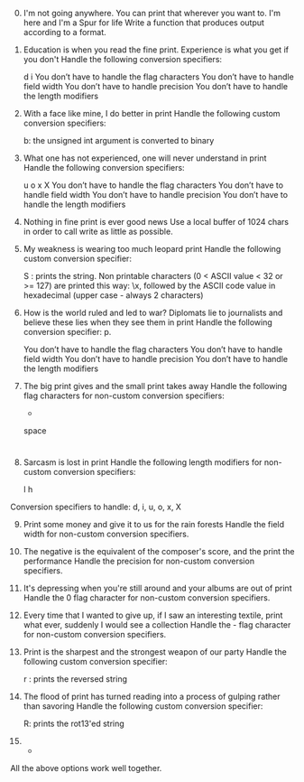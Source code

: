 0. I'm not going anywhere. You can print that wherever you want to. I'm here and I'm a Spur for life 
Write a function that produces output according to a format.

1. Education is when you read the fine print. Experience is what you get if you don't Handle the following conversion specifiers:

    d
    i
    You don’t have to handle the flag characters
    You don’t have to handle field width
    You don’t have to handle precision
    You don’t have to handle the length modifiers

2. With a face like mine, I do better in print 
Handle the following custom conversion specifiers:

    b: the unsigned int argument is converted to binary

3. What one has not experienced, one will never understand in print 
Handle the following conversion specifiers:

    u
    o
    x
    X
    You don’t have to handle the flag characters
    You don’t have to handle field width
    You don’t have to handle precision
    You don’t have to handle the length modifiers

4. Nothing in fine print is ever good news 
Use a local buffer of 1024 chars in order to call write as little as possible.

5. My weakness is wearing too much leopard print
Handle the following custom conversion specifier:

    S : prints the string.
    Non printable characters (0 < ASCII value < 32 or >= 127) are printed this way: \x, followed by the ASCII code value in hexadecimal (upper case - always 2 characters)

6. How is the world ruled and led to war? Diplomats lie to journalists and believe these lies when they see them in print 
Handle the following conversion specifier: p.

    You don’t have to handle the flag characters
    You don’t have to handle field width
    You don’t have to handle precision
    You don’t have to handle the length modifiers

7. The big print gives and the small print takes away 
Handle the following flag characters for non-custom conversion specifiers:

    +
    space
    #

8. Sarcasm is lost in print 
Handle the following length modifiers for non-custom conversion specifiers:

    l
    h

Conversion specifiers to handle: d, i, u, o, x, X

9. Print some money and give it to us for the rain forests 
Handle the field width for non-custom conversion specifiers.

10. The negative is the equivalent of the composer's score, and the print the performance 
Handle the precision for non-custom conversion specifiers.
11. It's depressing when you're still around and your albums are out of print
Handle the 0 flag character for non-custom conversion specifiers.
12. Every time that I wanted to give up, if I saw an interesting textile, print what ever, suddenly I would see a collection 
Handle the - flag character for non-custom conversion specifiers.
13. Print is the sharpest and the strongest weapon of our party 
Handle the following custom conversion specifier:

    r : prints the reversed string

14. The flood of print has turned reading into a process of gulping rather than savoring 
Handle the following custom conversion specifier:

    R: prints the rot13'ed string

15. *
All the above options work well together.
